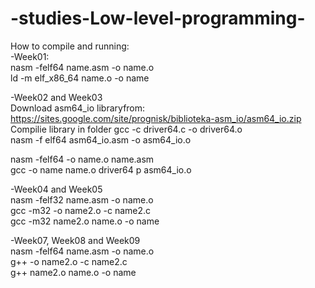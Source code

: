 # -studies-Low-level-programming-
How to compile and running:<br />
-Week01:<br />
nasm -felf64 name.asm -o name.o <br />
ld -m elf_x86_64  name.o -o name <br />

-Week02 and Week03<br />
Download asm64_io libraryfrom: https://sites.google.com/site/prognisk/biblioteka-asm_io/asm64_io.zip<br />
Compilie library in folder
gcc -c driver64.c -o driver64.o <br />
nasm -f elf64 asm64_io.asm -o asm64_io.o <br />

nasm -felf64 -o name.o name.asm  <br />
gcc -o name name.o driver64 p asm64_io.o <br />

-Week04 and Week05<br />
nasm -felf32 name.asm -o name.o<br />
gcc -m32 -o name2.o -c name2.c<br />
gcc -m32 name2.o name.o -o name <br />

-Week07, Week08 and Week09<br />
nasm -felf64 name.asm -o name.o<br />
g++ -o name2.o -c name2.c<br />
g++ name2.o name.o -o name <br />